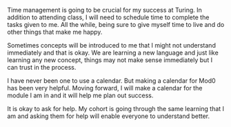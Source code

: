 Time management is going to be crucial for my success at Turing. In addition to attending class, I will need to schedule time to complete the tasks given to me. All the while, being sure to give myself time to live and do other things that make me happy.

Sometimes concepts will be introduced to me that I might not understand immediately and that is okay. We are learning a new language and just like learning any new concept, things may not make sense immediately but I can trust in the process.

I have never been one to use a calendar. But making a calendar for Mod0 has been very helpful. Moving forward, I will make a calendar for the module I am in and it will help me plan out success.

It is okay to ask for help. My cohort is going through the same learning that I am and asking them for help will enable everyone to understand better.
